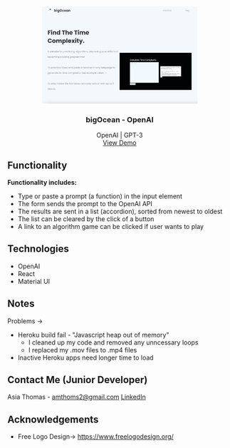 <!-- PROJECT LOGO -->
<p align="center">
    <img src="src/media/website.png" alt="HomePage" width="350" />

  <h3 align="center">bigOcean - OpenAI</h3>

  <p align="center">
    OpenAI | GPT-3
    <br />
    <a href="https://big0cean.herokuapp.com/">View Demo</a>
  </p>
</p>

## Functionality

<strong>Functionality includes:</strong>
* Type or paste a prompt (a function) in the input element
* The form sends the prompt to the OpenAI API
* The results are sent in a list (accordion), sorted from newest to oldest
* The list can be cleared by the click of a button
* A link to an algorithm game can be clicked if user wants to play

## Technologies
* OpenAI
* React
* Material UI

## Notes
Problems ->
* Heroku build fail - "Javascript heap out of memory"
  - I cleaned up my code and removed any unncessary loops
  - I replaced my .mov files to .mp4 files
* Inactive Heroku apps need longer time to load


## Contact Me (Junior Developer)

Asia Thomas - amthoms2@gmail.com
<a href="https://www.linkedin.com/in/amthoms2/">LinkedIn</a>

<!-- ACKNOWLEDGEMENTS -->
## Acknowledgements
* Free Logo Design-> https://www.freelogodesign.org/
